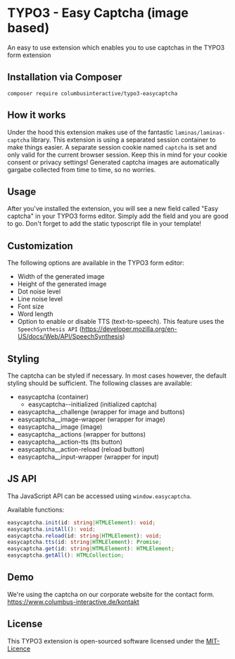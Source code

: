 # TYPO3 - Easy Captcha (image based)
An easy to use extension which enables you to use captchas in the TYPO3 form extension

## Installation via Composer
```shell
composer require columbusinteractive/typo3-easycaptcha
```

## How it works
Under the hood this extension makes use of the fantastic ``laminas/laminas-captcha`` library. This extension
is using a separated session container to make things easier. A separate session cookie named ``captcha`` is set 
and only valid for the current browser session. Keep this in mind for your cookie consent or privacy settings!
Generated captcha images are automatically gargabe collected from time to time, so no worries.

## Usage
After you've installed the extension, you will see a new field called "Easy captcha" in your TYPO3 forms editor. 
Simply add the field and you are good to go. Don't forget to add the static typoscript file in your template!

## Customization
The following options are available in the TYPO3 form editor:
* Width of the generated image
* Height of the generated image
* Dot noise level
* Line noise level
* Font size
* Word length
* Option to enable or disable TTS (text-to-speech). This feature uses the ``SpeechSynthesis API`` 
(https://developer.mozilla.org/en-US/docs/Web/API/SpeechSynthesis)

## Styling
The captcha can be styled if necessary. In most cases however, the default styling should be sufficient. The following classes are available:

* easycaptcha (container)
  * easycaptcha--initialized (initialized captcha)
* easycaptcha__challenge (wrapper for image and buttons)
* easycaptcha__image-wrapper (wrapper for image)
* easycaptcha__image (image)
* easycaptcha__actions (wrapper for buttons)
* easycaptcha__action-tts (tts button)
* easycaptcha__action-reload (reload button)
* easycaptcha__input-wrapper (wrapper for input)

## JS API
Tha JavaScript API can be accessed using `window.easycaptcha`.

Available functions:
```ts
easycaptcha.init(id: string|HTMLElement): void;
easycaptcha.initAll(): void;
easycaptcha.reload(id: string|HTMLElement): void;
easycaptcha.tts(id: string|HTMLElement): Promise;
easycaptcha.get(id: string|HTMLElement): HTMLElement;
easycaptcha.getAll(): HTMLCollection;
```

## Demo
We're using the captcha on our corporate website  for the contact form.  
https://www.columbus-interactive.de/kontakt

## License
This TYPO3 extension is open-sourced software licensed under the [MIT-Licence](https://github.com/columbusinteractive/typo3-easycaptcha/blob/master/LICENSE)
